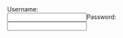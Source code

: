 <form>
  <label for="username">Username:</label><br>
  <input type="text" id="username" name="username><br>
    <label for="pwd">Password:</label><br>
  <input type="password" id="pwd" name="pwd"><br><br>
  <input type="submit" Value="Submit>
</form>
